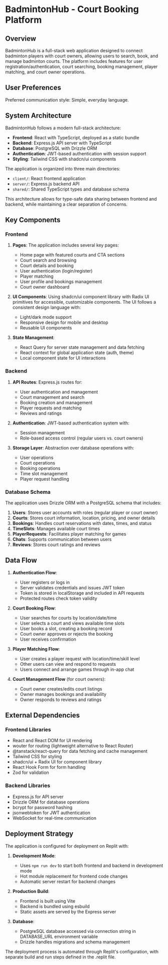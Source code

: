 # BadmintonHub - Court Booking Platform

## Overview

BadmintonHub is a full-stack web application designed to connect badminton players with court owners, allowing users to search, book, and manage badminton courts. The platform includes features for user registration/authentication, court searching, booking management, player matching, and court owner operations.

## User Preferences

Preferred communication style: Simple, everyday language.

## System Architecture

BadmintonHub follows a modern full-stack architecture:

- **Frontend**: React with TypeScript, deployed as a static bundle
- **Backend**: Express.js API server with TypeScript
- **Database**: PostgreSQL with Drizzle ORM
- **Authentication**: JWT-based authentication with session support
- **Styling**: Tailwind CSS with shadcn/ui components

The application is organized into three main directories:
- `client/`: React frontend application
- `server/`: Express.js backend API
- `shared/`: Shared TypeScript types and database schema

This architecture allows for type-safe data sharing between frontend and backend, while maintaining a clear separation of concerns.

## Key Components

### Frontend

1. **Pages**: The application includes several key pages:
   - Home page with featured courts and CTA sections
   - Court search and browsing
   - Court details and booking
   - User authentication (login/register)
   - Player matching
   - User profile and bookings management
   - Court owner dashboard

2. **UI Components**: Using shadcn/ui component library with Radix UI primitives for accessible, customizable components. The UI follows a consistent design language with:
   - Light/dark mode support
   - Responsive design for mobile and desktop
   - Reusable UI components

3. **State Management**:
   - React Query for server state management and data fetching
   - React context for global application state (auth, theme)
   - Local component state for UI interactions

### Backend

1. **API Routes**: Express.js routes for:
   - User authentication and management
   - Court management and search
   - Booking creation and management
   - Player requests and matching
   - Reviews and ratings

2. **Authentication**: JWT-based authentication system with:
   - Session management
   - Role-based access control (regular users vs. court owners)

3. **Storage Layer**: Abstraction over database operations with:
   - User operations
   - Court operations
   - Booking operations
   - Time slot management
   - Player request handling

### Database Schema

The application uses Drizzle ORM with a PostgreSQL schema that includes:

1. **Users**: Stores user accounts with roles (regular player or court owner)
2. **Courts**: Stores court information, location, pricing, and owner details
3. **Bookings**: Handles court reservations with dates, times, and status
4. **TimeSlots**: Manages available court times
5. **PlayerRequests**: Facilitates player matching for games
6. **Chats**: Supports communication between users
7. **Reviews**: Stores court ratings and reviews

## Data Flow

1. **Authentication Flow**:
   - User registers or logs in
   - Server validates credentials and issues JWT token
   - Token is stored in localStorage and included in API requests
   - Protected routes check token validity

2. **Court Booking Flow**:
   - User searches for courts by location/date/time
   - User selects a court and views available time slots
   - User books a slot, creating a booking record
   - Court owner approves or rejects the booking
   - User receives confirmation

3. **Player Matching Flow**:
   - User creates a player request with location/time/skill level
   - Other users can view and respond to requests
   - Users connect and arrange games through in-app chat

4. **Court Management Flow** (for court owners):
   - Court owner creates/edits court listings
   - Owner manages bookings and availability
   - Owner responds to reviews and ratings

## External Dependencies

### Frontend Libraries
- React and React DOM for UI rendering
- wouter for routing (lightweight alternative to React Router)
- @tanstack/react-query for data fetching and cache management
- Tailwind CSS for styling
- shadcn/ui + Radix UI for component library
- React Hook Form for form handling
- Zod for validation

### Backend Libraries
- Express.js for API server
- Drizzle ORM for database operations
- bcrypt for password hashing
- jsonwebtoken for JWT authentication
- WebSocket for real-time communication

## Deployment Strategy

The application is configured for deployment on Replit with:

1. **Development Mode**:
   - Uses `npm run dev` to start both frontend and backend in development mode
   - Hot module replacement for frontend code changes
   - Automatic server restart for backend changes

2. **Production Build**:
   - Frontend is built using Vite
   - Backend is bundled using esbuild
   - Static assets are served by the Express server

3. **Database**:
   - PostgreSQL database accessed via connection string in DATABASE_URL environment variable
   - Drizzle handles migrations and schema management

The deployment process is automated through Replit's configuration, with separate build and run steps defined in the .replit file.